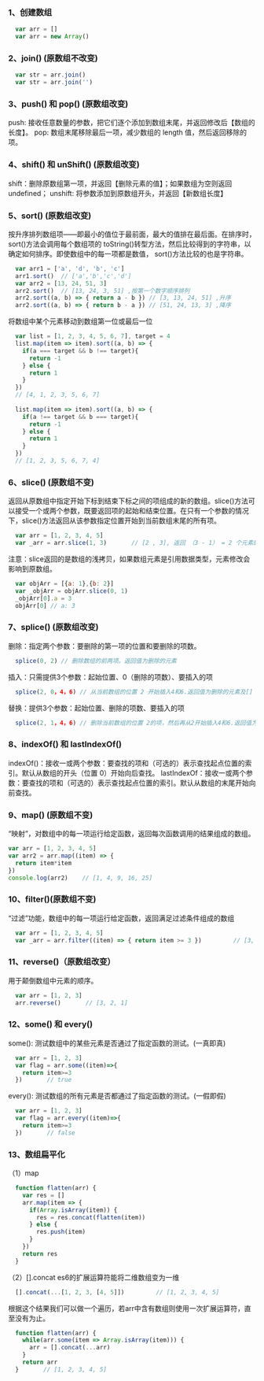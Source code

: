 ### 1、创建数组

``` javascript
  var arr = []
  var arr = new Array()
```

### 2、join() (原数组不改变)

``` javascript
  var str = arr.join()
  var str = arr.join('')
```

### 3、push() 和 pop() (原数组改变)

push: 接收任意数量的参数，把它们逐个添加到数组末尾，并返回修改后【数组的长度】。
pop: 数组末尾移除最后一项，减少数组的 length 值，然后返回移除的项。

### 4、shift() 和 unShift() (原数组改变)

shift：删除原数组第一项，并返回【删除元素的值】；如果数组为空则返回undefined；
unshift: 将参数添加到原数组开头，并返回【新数组长度】

### 5、sort() (原数组改变)
按升序排列数组项——即最小的值位于最前面，最大的值排在最后面。在排序时，sort()方法会调用每个数组项的 toString()转型方法，然后比较得到的字符串，以确定如何排序。即使数组中的每一项都是数值， sort()方法比较的也是字符串。


``` javascript
  var arr1 = ['a', 'd', 'b', 'c']
  arr1.sort()  // ['a','b','c','d']
  var arr2 = [13, 24, 51, 3]
  arr2.sort()  // [13, 24, 3, 51] ,按第一个数字顺序排列
  arr2.sort((a, b) => { return a - b }) // [3, 13, 24, 51] ,升序
  arr2.sort((a, b) => { return b - a }) // [51, 24, 13, 3] ,降序
```
将数组中某个元素移动到数组第一位或最后一位

``` javascript
  var list = [1, 2, 3, 4, 5, 6, 7], target = 4
  list.map(item => item).sort((a, b) => {
    if(a === target && b !== target){
      return -1
    } else {
      return 1
    }
  })
  // [4, 1, 2, 3, 5, 6, 7]
  
  list.map(item => item).sort((a, b) => {
    if(a !== target && b === target){
      return -1
    } else {
      return 1
    }
  })
  // [1, 2, 3, 5, 6, 7, 4]
```

### 6、slice() (原数组不变)
返回从原数组中指定开始下标到结束下标之间的项组成的新的数组。slice()方法可以接受一个或两个参数，既要返回项的起始和结束位置。在只有一个参数的情况下，slice()方法返回从该参数指定位置开始到当前数组末尾的所有项。

``` javascript
  var arr = [1, 2, 3, 4, 5]
  var _arr = arr.slice(1, 3)       // [2 , 3], 返回 （3 - 1） = 2 个元素的数组
```

注意：slice返回的是数组的浅拷贝，如果数组元素是引用数据类型，元素修改会影响到原数组。

``` javascript
  var objArr = [{a: 1},{b: 2}]
  var _objArr = objArr.slice(0, 1)
  _objArr[0].a = 3
  objArr[0] // a: 3
```

### 7、splice() (原数组改变)
删除：指定两个参数：要删除的第一项的位置和要删除的项数。

``` javascript
  splice(0, 2) // 删除数组的前两项。返回值为删除的元素
```
插入：只需提供3个参数：起始位置、0（删除的项数）、要插入的项

``` javascript
  splice(2, 0，4，6) // 从当前数组的位置 2 开始插入4和6.返回值为删除的元素及[]
```
替换：提供3个参数：起始位置、删除的项数、要插入的项
``` javascript
  splice(2, 1，4，6) // 删除当前数组的位置 2的项，然后再从2开始插入4和6.返回值为删除的元素及[1]
```

### 8、indexOf() 和 lastIndexOf()
indexOf()：接收一或两个参数：要查找的项和（可选的）表示查找起点位置的索引。默认从数组的开头（位置 0）开始向后查找。
lastIndexOf：接收一或两个参数：要查找的项和（可选的）表示查找起点位置的索引。默认从数组的末尾开始向前查找。

### 9、map() (原数组不变)
“映射”，对数组中的每一项运行给定函数，返回每次函数调用的结果组成的数组。

``` javascript
var arr = [1, 2, 3, 4, 5]
var arr2 = arr.map((item) => { 
  return item*item
})
console.log(arr2)    // [1, 4, 9, 16, 25]
```

### 10、filter()(原数组不变)

“过滤”功能，数组中的每一项运行给定函数，返回满足过滤条件组成的数组

``` javascript
  var arr = [1, 2, 3, 4, 5]
  var _arr = arr.filter((item) => { return item >= 3 })         // [3, 4, 5]
```

### 11、reverse()（原数组改变）
用于颠倒数组中元素的顺序。

``` javascript
  var arr = [1, 2, 3]
  arr.reverse()       // [3, 2, 1]
```

### 12、some() 和 every()
some(): 测试数组中的某些元素是否通过了指定函数的测试。(一真即真)
``` javascript
  var arr = [1, 2, 3]
  var flag = arr.some((item)=>{
    return item>=3
  })       // true
```

every(): 测试数组的所有元素是否都通过了指定函数的测试。(一假即假)
``` javascript
  var arr = [1, 2, 3]
  var flag = arr.every((item)=>{
    return item>=3
  })       // false
```

### 13、数组扁平化

（1）map
``` javascript
  function flatten(arr) {
    var res = []
    arr.map(item => {
      if(Array.isArray(item)) {
        res = res.concat(flatten(item))
      } else {
        res.push(item)
      }
    })
    return res
  }
```
（2）[].concat
es6的扩展运算符能将二维数组变为一维

``` javascript
  [].concat(...[1, 2, 3, [4, 5]])         // [1, 2, 3, 4, 5]
```
根据这个结果我们可以做一个遍历，若arr中含有数组则使用一次扩展运算符，直至没有为止。
``` javascript
  function flatten(arr) {
    while(arr.some(item => Array.isArray(item))) {
      arr = [].concat(...arr)
    }
    return arr
  }       // [1, 2, 3, 4, 5]
```